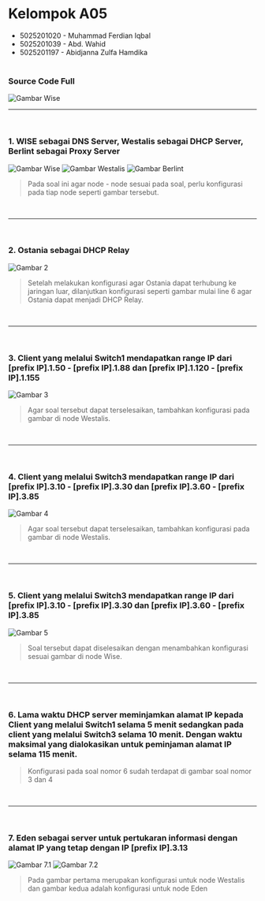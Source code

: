 # Kelompok A05

- 5025201020 - Muhammad Ferdian Iqbal
- 5025201039 - Abd. Wahid
- 5025201197 - Abidjanna Zulfa Hamdika
  <br><br>

### Source Code Full

![Gambar Wise](./images/0.png)
<br>

<hr>
<br>

### 1. WISE sebagai DNS Server, Westalis sebagai DHCP Server, Berlint sebagai Proxy Server

![Gambar Wise](./images/1.3.png)
![Gambar Westalis](./images/1.1.png)
![Gambar Berlint](./images/1.2.png)

> Pada soal ini agar node - node sesuai pada soal, perlu konfigurasi pada tiap node seperti gambar tersebut.

<br>
<hr>
<br>

### 2. Ostania sebagai DHCP Relay

![Gambar 2](./images/2.png)

> Setelah melakukan konfigurasi agar Ostania dapat terhubung ke jaringan luar, dilanjutkan konfigurasi seperti gambar mulai line 6 agar Ostania dapat menjadi DHCP Relay.

<br>
<hr>
<br>

### 3. Client yang melalui Switch1 mendapatkan range IP dari [prefix IP].1.50 - [prefix IP].1.88 dan [prefix IP].1.120 - [prefix IP].1.155

![Gambar 3](./images/3.png)

> Agar soal tersebut dapat terselesaikan, tambahkan konfigurasi pada gambar di node Westalis.

<br>
<hr>
<br>

### 4. Client yang melalui Switch3 mendapatkan range IP dari [prefix IP].3.10 - [prefix IP].3.30 dan [prefix IP].3.60 - [prefix IP].3.85

![Gambar 4](./images/4.png)

> Agar soal tersebut dapat terselesaikan, tambahkan konfigurasi pada gambar di node Westalis.

<br>
<hr>
<br>

### 5. Client yang melalui Switch3 mendapatkan range IP dari [prefix IP].3.10 - [prefix IP].3.30 dan [prefix IP].3.60 - [prefix IP].3.85

![Gambar 5](./images/5.png)

> Soal tersebut dapat diselesaikan dengan menambahkan konfigurasi sesuai gambar di node Wise.

<br>
<hr>
<br>

### 6. Lama waktu DHCP server meminjamkan alamat IP kepada Client yang melalui Switch1 selama 5 menit sedangkan pada client yang melalui Switch3 selama 10 menit. Dengan waktu maksimal yang dialokasikan untuk peminjaman alamat IP selama 115 menit.

> Konfigurasi pada soal nomor 6 sudah terdapat di gambar soal nomor 3 dan 4

<br>
<hr>
<br>

### 7. Eden sebagai server untuk pertukaran informasi dengan alamat IP yang tetap dengan IP [prefix IP].3.13

![Gambar 7.1](./images/7.2.png)
![Gambar 7.2](./images/7.1.png)

> Pada gambar pertama merupakan konfigurasi untuk node Westalis dan gambar kedua adalah konfigurasi untuk node Eden
